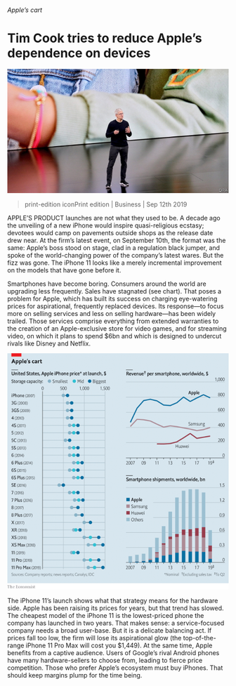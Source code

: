 ###### Apple’s cart

# Tim Cook tries to reduce Apple’s dependence on devices 

![image](images/20190914_wbp503.jpg) 

> print-edition iconPrint edition | Business | Sep 12th 2019 

APPLE’S PRODUCT launches are not what they used to be. A decade ago the unveiling of a new iPhone would inspire quasi-religious ecstasy; devotees would camp on pavements outside shops as the release date drew near. At the firm’s latest event, on September 10th, the format was the same: Apple’s boss stood on stage, clad in a regulation black jumper, and spoke of the world-changing power of the company’s latest wares. But the fizz was gone. The iPhone 11 looks like a merely incremental improvement on the models that have gone before it. 

Smartphones have become boring. Consumers around the world are upgrading less frequently. Sales have stagnated (see chart). That poses a problem for Apple, which has built its success on charging eye-watering prices for aspirational, frequently replaced devices. Its response—to focus more on selling services and less on selling hardware—has been widely trailed. Those services comprise everything from extended warranties to the creation of an Apple-exclusive store for video games, and for streaming video, on which it plans to spend $6bn and which is designed to undercut rivals like Disney and Netflix. 

![image](images/20190914_WBC704.png) 

The iPhone 11’s launch shows what that strategy means for the hardware side. Apple has been raising its prices for years, but that trend has slowed. The cheapest model of the iPhone 11 is the lowest-priced phone the company has launched in two years. That makes sense: a service-focused company needs a broad user-base. But it is a delicate balancing act. If prices fall too low, the firm will lose its aspirational glow (the top-of-the-range iPhone 11 Pro Max will cost you $1,449). At the same time, Apple benefits from a captive audience. Users of Google’s rival Android phones have many hardware-sellers to choose from, leading to fierce price competition. Those who prefer Apple’s ecosystem must buy iPhones. That should keep margins plump for the time being. 

